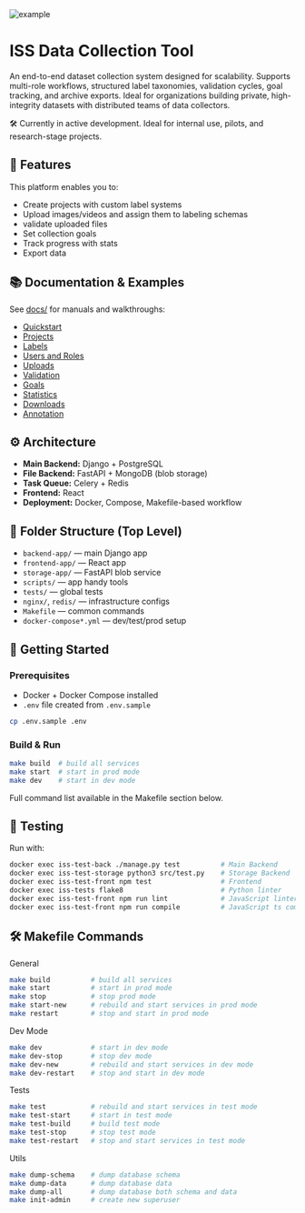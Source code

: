 <img src="/docs/assets/preview.gif" alt="example">

# ISS Data Collection Tool

An end-to-end dataset collection system designed for scalability. Supports multi-role workflows, structured label taxonomies, validation cycles, goal tracking, and archive exports. Ideal for organizations building private, high-integrity datasets with distributed teams of data collectors.

🛠 Currently in active development. Ideal for internal use, pilots, and research-stage projects.

## 🧩 Features

This platform enables you to:

- Create projects with custom label systems
- Upload images/videos and assign them to labeling schemas
- validate uploaded files
- Set collection goals
- Track progress with stats
- Export data

## 📚 Documentation & Examples

See [docs/](/docs) for manuals and walkthroughs:

- [Quickstart](/docs/quickstart.md)
- [Projects](/docs/projects.md)
- [Labels](/docs/labels.md)
- [Users and Roles](/docs/users.md)
- [Uploads](/docs/uploads.md)
- [Validation](/docs/validation.md)
- [Goals](/docs/goals.md)
- [Statistics](/docs/statistics.md)
- [Downloads](/docs/downloads.md)
- [Annotation](/docs/annotation.md)

## ⚙️ Architecture

- **Main Backend:** Django + PostgreSQL
- **File Backend:** FastAPI + MongoDB (blob storage)
- **Task Queue:** Celery + Redis
- **Frontend:** React
- **Deployment:** Docker, Compose, Makefile-based workflow

## 📁 Folder Structure (Top Level)

- `backend-app/` — main Django app
- `frontend-app/` — React app
- `storage-app/` — FastAPI blob service
- `scripts/` — app handy tools
- `tests/` — global tests
- `nginx/`, `redis/` — infrastructure configs
- `Makefile` — common commands
- `docker-compose*.yml` — dev/test/prod setup

## 🚀 Getting Started

### Prerequisites

- Docker + Docker Compose installed
- `.env` file created from `.env.sample`

```bash
cp .env.sample .env
```

### Build & Run
```bash
make build  # build all services
make start  # start in prod mode
make dev    # start in dev mode
```
Full command list available in the Makefile section below.

## 🧪 Testing
Run with:
```bash
docker exec iss-test-back ./manage.py test          # Main Backend
docker exec iss-test-storage python3 src/test.py    # Storage Backend
docker exec iss-test-front npm test                 # Frontend
docker exec iss-tests flake8                        # Python linter
docker exec iss-test-front npm run lint             # JavaScript linter
docker exec iss-test-front npm run compile          # JavaScript ts compiler checker
```

## 🛠️ Makefile Commands

General
```bash
make build          # build all services
make start          # start in prod mode
make stop           # stop prod mode
make start-new      # rebuild and start services in prod mode
make restart        # stop and start in prod mode
```

Dev Mode
```bash
make dev            # start in dev mode
make dev-stop       # stop dev mode
make dev-new        # rebuild and start services in dev mode
make dev-restart    # stop and start in dev mode
```

Tests
```bash
make test           # rebuild and start services in test mode
make test-start     # start in test mode
make test-build     # build test mode
make test-stop      # stop test mode
make test-restart   # stop and start services in test mode
```

Utils
```bash
make dump-schema    # dump database schema
make dump-data      # dump database data
make dump-all       # dump database both schema and data
make init-admin     # create new superuser
```
